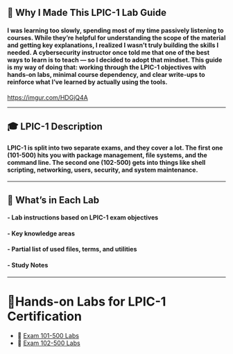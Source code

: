 ## 🧠 Why I Made This LPIC-1 Lab Guide
#### I was learning too slowly, spending most of my time passively listening to courses. While they’re helpful for understanding the scope of the material and getting key explanations, I realized I wasn’t truly building the skills I needed. A cybersecurity instructor once told me that one of the best ways to learn is to teach — so I decided to adopt that mindset. This guide is my way of doing that: working through the LPIC-1 objectives with hands-on labs, minimal course dependency, and clear write-ups to reinforce what I’ve learned by actually using the tools.

https://imgur.com/HDGjQ4A

***

## 🎓 LPIC-1 Description
#### LPIC-1 is split into two separate exams, and they cover a lot. The first one (101-500) hits you with package management, file systems, and the command line. The second one (102-500) gets into things like shell scripting, networking, users, security, and system maintenance.

***
## 🧪 What’s in Each Lab

#### - Lab instructions based on LPIC-1 exam objectives  
#### - Key knowledge areas  
#### - Partial list of used files, terms, and utilities
#### - Study Notes
  
***

  # 🧪Hands-on Labs for LPIC-1 Certification

- 📘 [Exam 101-500 Labs](https://github.com/Jose01000111/LPIC-1-101-lab-study-guide.git)
- 📝 [Exam 102-500 Labs](https://github.com/Jose01000111/LPIC-1-102-lab-study-guide.git)


